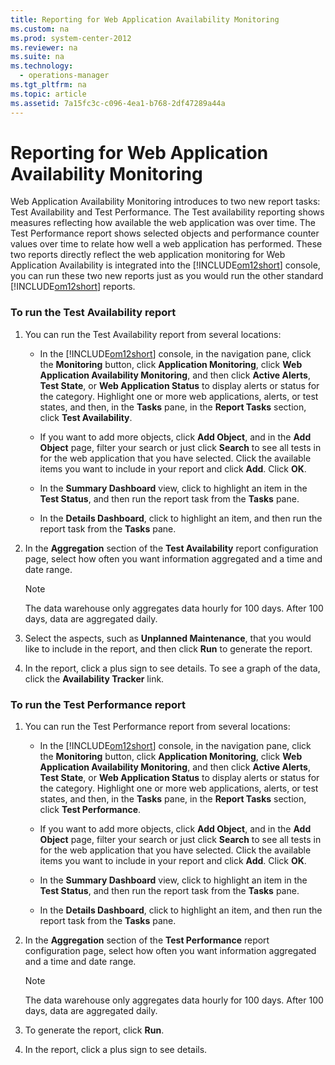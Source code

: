 ```yaml
---
title: Reporting for Web Application Availability Monitoring
ms.custom: na
ms.prod: system-center-2012
ms.reviewer: na
ms.suite: na
ms.technology: 
  - operations-manager
ms.tgt_pltfrm: na
ms.topic: article
ms.assetid: 7a15fc3c-c096-4ea1-b768-2df47289a44a
---
```

# Reporting for Web Application Availability Monitoring
Web Application Availability Monitoring introduces to two new report tasks: Test Availability and Test Performance. The Test availability reporting shows measures reflecting how available the web application was over time. The Test Performance report shows selected objects and performance counter values over time to relate how well a web application has performed. These two reports directly reflect the web application monitoring for Web Application Availability is integrated into the [!INCLUDE[om12short](../Token/om12short_md.md)] console, you can run these two new reports just as you would run the other standard [!INCLUDE[om12short](../Token/om12short_md.md)] reports.

### To run the Test Availability report

1.  You can run the Test Availability report from several locations:

    -   In the [!INCLUDE[om12short](../Token/om12short_md.md)] console, in the navigation pane, click the **Monitoring** button, click **Application Monitoring**, click **Web Application Availability Monitoring**, and then click **Active Alerts**, **Test State**, or **Web Application Status** to display alerts or status for the category. Highlight one or more web applications, alerts, or test states, and then, in the **Tasks** pane, in the **Report Tasks** section, click **Test Availability**.

    -   If you want to add more objects, click **Add Object**, and in the **Add Object** page, filter your search or just click **Search** to see all tests in for the web application that you have selected. Click the available items you want to include in your report and click **Add**. Click **OK**.

    -   In the **Summary Dashboard** view, click to highlight an item in the **Test Status**, and then run the report task from the **Tasks** pane.

    -   In the **Details Dashboard**, click to highlight an item, and then run the report task from the **Tasks** pane.

2.  In the **Aggregation** section of the **Test Availability** report configuration page, select how often you want information aggregated and a time and date range.

    > [!NOTE]
    > The data warehouse only aggregates data hourly for 100 days. After 100 days, data are aggregated daily.

3.  Select the aspects, such as **Unplanned Maintenance**, that you would like to include in the report, and then click **Run** to generate the report.

4.  In the report, click a plus sign to see details. To see a graph of the data, click the **Availability Tracker** link.

### To run the Test Performance report

1.  You can run the Test Performance report from several locations:

    -   In the [!INCLUDE[om12short](../Token/om12short_md.md)] console, in the navigation pane, click the **Monitoring** button, click **Application Monitoring**, click **Web Application Availability Monitoring**, and then click **Active Alerts**, **Test State**, or **Web Application Status** to display alerts or status for the category. Highlight one or more web applications, alerts, or test states, and then, in the **Tasks** pane, in the **Report Tasks** section, click **Test Performance**.

    -   If you want to add more objects, click **Add Object**, and in the **Add Object** page, filter your search or just click **Search** to see all tests in for the web application that you have selected. Click the available items you want to include in your report and click **Add**. Click **OK**.

    -   In the **Summary Dashboard** view, click to highlight an item in the **Test Status**, and then run the report task from the **Tasks** pane.

    -   In the **Details Dashboard**, click to highlight an item, and then run the report task from the **Tasks** pane.

2.  In the **Aggregation** section of the **Test Performance** report configuration page, select how often you want information aggregated and a time and date range.

    > [!NOTE]
    > The data warehouse only aggregates data hourly for 100 days. After 100 days, data are aggregated daily.

3.  To generate the report, click **Run**.

4.  In the report, click a plus sign to see details.

